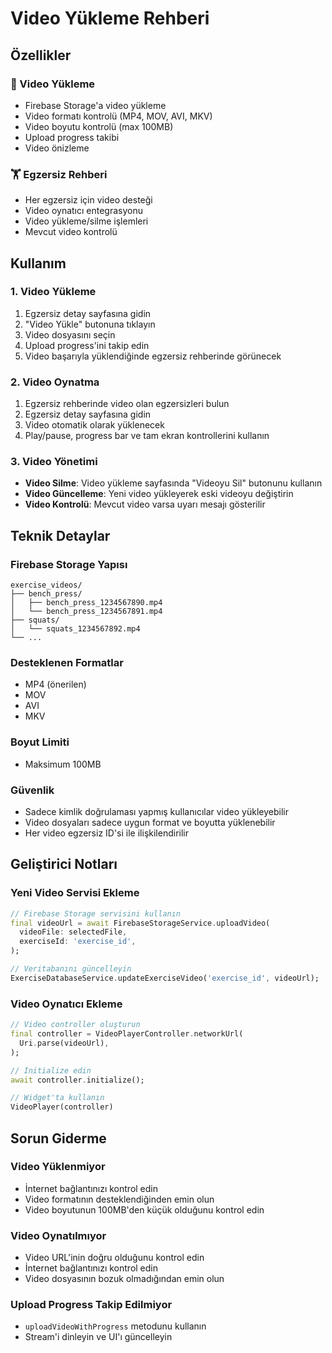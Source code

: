 # Video Yükleme Rehberi

## Özellikler

### 🎥 Video Yükleme
- Firebase Storage'a video yükleme
- Video formatı kontrolü (MP4, MOV, AVI, MKV)
- Video boyutu kontrolü (max 100MB)
- Upload progress takibi
- Video önizleme

### 🏋️ Egzersiz Rehberi
- Her egzersiz için video desteği
- Video oynatıcı entegrasyonu
- Video yükleme/silme işlemleri
- Mevcut video kontrolü

## Kullanım

### 1. Video Yükleme
1. Egzersiz detay sayfasına gidin
2. "Video Yükle" butonuna tıklayın
3. Video dosyasını seçin
4. Upload progress'ini takip edin
5. Video başarıyla yüklendiğinde egzersiz rehberinde görünecek

### 2. Video Oynatma
1. Egzersiz rehberinde video olan egzersizleri bulun
2. Egzersiz detay sayfasına gidin
3. Video otomatik olarak yüklenecek
4. Play/pause, progress bar ve tam ekran kontrollerini kullanın

### 3. Video Yönetimi
- **Video Silme**: Video yükleme sayfasında "Videoyu Sil" butonunu kullanın
- **Video Güncelleme**: Yeni video yükleyerek eski videoyu değiştirin
- **Video Kontrolü**: Mevcut video varsa uyarı mesajı gösterilir

## Teknik Detaylar

### Firebase Storage Yapısı
```
exercise_videos/
├── bench_press/
│   ├── bench_press_1234567890.mp4
│   └── bench_press_1234567891.mp4
├── squats/
│   └── squats_1234567892.mp4
└── ...
```

### Desteklenen Formatlar
- MP4 (önerilen)
- MOV
- AVI
- MKV

### Boyut Limiti
- Maksimum 100MB

### Güvenlik
- Sadece kimlik doğrulaması yapmış kullanıcılar video yükleyebilir
- Video dosyaları sadece uygun format ve boyutta yüklenebilir
- Her video egzersiz ID'si ile ilişkilendirilir

## Geliştirici Notları

### Yeni Video Servisi Ekleme
```dart
// Firebase Storage servisini kullanın
final videoUrl = await FirebaseStorageService.uploadVideo(
  videoFile: selectedFile,
  exerciseId: 'exercise_id',
);

// Veritabanını güncelleyin
ExerciseDatabaseService.updateExerciseVideo('exercise_id', videoUrl);
```

### Video Oynatıcı Ekleme
```dart
// Video controller oluşturun
final controller = VideoPlayerController.networkUrl(
  Uri.parse(videoUrl),
);

// Initialize edin
await controller.initialize();

// Widget'ta kullanın
VideoPlayer(controller)
```

## Sorun Giderme

### Video Yüklenmiyor
- İnternet bağlantınızı kontrol edin
- Video formatının desteklendiğinden emin olun
- Video boyutunun 100MB'den küçük olduğunu kontrol edin

### Video Oynatılmıyor
- Video URL'inin doğru olduğunu kontrol edin
- İnternet bağlantınızı kontrol edin
- Video dosyasının bozuk olmadığından emin olun

### Upload Progress Takip Edilmiyor
- `uploadVideoWithProgress` metodunu kullanın
- Stream'i dinleyin ve UI'ı güncelleyin
